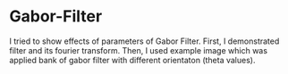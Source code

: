 # Gabor-Filter

I tried to show effects of parameters of Gabor Filter. First, I demonstrated filter and its fourier transform. Then, I used example image which was applied bank of gabor filter with different orientaton (theta values).
